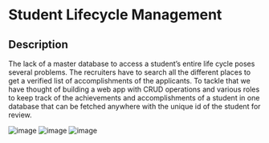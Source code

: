 # Student Lifecycle Management

## Description
The lack of a master database to access a student’s entire life cycle poses several problems. 
The recruiters have to search all the different places to get a verified list of accomplishments of the applicants. To tackle that we have thought of building a web app with CRUD operations and various roles to keep track of the achievements and accomplishments of a student in one database that can be fetched anywhere with the unique id of the student for review.

![image](https://github.com/tanvi-radia/Student-Lifecycle-Management/assets/139433835/6a098c6d-122d-42b3-b259-f3d7d144a43f)
![image](https://github.com/tanvi-radia/Student-Lifecycle-Management/assets/139433835/0e44627b-8429-4a7f-8847-5318a50c75ed)
![image](https://github.com/tanvi-radia/Student-Lifecycle-Management/assets/139433835/b80cd5ae-fa92-49d1-91cc-74a264ee91a7)
